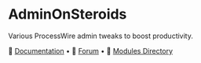 AdminOnSteroids
========================

Various ProcessWire admin tweaks to boost productivity.

📜 [Documentation](https://github.com/rolandtoth/AdminOnSteroids/wiki/Home) • 👥 [Forum](https://processwire.com/talk/topic/13389-adminonsteroids/) • 🔌 [Modules Directory](http://modules.processwire.com/modules/admin-on-steroids/)
